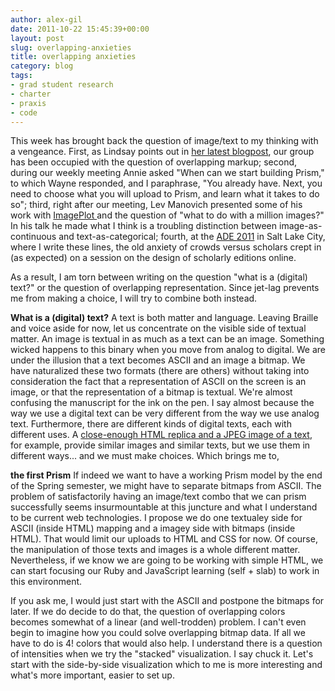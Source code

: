 ```yaml
---
author: alex-gil
date: 2011-10-22 15:45:39+00:00
layout: post
slug: overlapping-anxieties
title: overlapping anxieties
category: blog
tags:
- grad student research
- charter
- praxis
- code
---
```


This week has brought back the question of image/text to my thinking with a vengeance. First, as Lindsay points out in [her latest blogpost](https://scholarslab.org/praxis-program/the-transparent-crowd/), our group has been occupied with the question of overlapping markup; second, during our weekly meeting Annie asked "When can we start building Prism," to which Wayne responded, and I paraphrase, "You already have. Next, you need to choose what you will upload to Prism, and learn what it takes to do so"; third, right after our meeting, Lev Manovich presented some of his work with [ImagePlot ](http://lab.softwarestudies.com/p/imageplot.html)and the question of "what to do with a million images?" In his talk he made what I think is a troubling distinction between image-as-continuous and text-as-categorical; fourth, at the [ADE 2011](http://documentaryediting.org/meeting/index.html) in Salt Lake City, where I write these lines, the old anxiety of crowds versus scholars crept in (as expected) on a session on the design of scholarly editions online.

As a result, I am torn between writing on the question "what is a (digital) text?" or the question of overlapping representation. Since jet-lag prevents me from making a choice, I will try to combine both instead.

**What is a (digital) text?**
A text is both matter and language. Leaving Braille and voice aside for now, let us concentrate on the visible side of textual matter. An image is textual in as much as a text can be an image. Something wicked happens to this binary when you move from analog to digital. We are under the illusion that a text becomes ASCII and an image a bitmap. We have naturalized these two formats (there are others) without taking into consideration the fact that a representation of ASCII on the screen is an image, or that the representation of a bitmap is textual. We're almost confusing the manuscript for the ink on the pen. I say almost because the way we use a digital text can be very different from the way we use analog text. Furthermore, there are different kinds of digital texts, each with different uses. A [close-enough HTML replica and a JPEG image of a text](http://www.elotroalex.com/workbench/dr_sample.html), for example, provide similar images and similar texts, but we use them in different ways... and we must make choices. Which brings me to,

**the first Prism**
If indeed we want to have a working Prism model by the end of the Spring semester, we might have to separate bitmaps from ASCII. The problem of satisfactorily having an image/text combo that we can prism successfully seems insurmountable at this juncture and what I understand to be current web technologies. I propose we do one textualey side for ASCII (inside HTML) mapping and a imagey side with bitmaps (inside HTML). That would limit our uploads to HTML and CSS for now. Of course, the manipulation of those texts and images is a whole different matter. Nevertheless, if we know we are going to be working with simple HTML, we can start focusing our Ruby and JavaScript learning (self + slab) to work in this environment. 

If you ask me, I would just start with the ASCII and postpone the bitmaps for later. If we do decide to do that, the question of overlapping colors becomes somewhat of a linear (and well-trodden) problem. I can't even begin to imagine how you could solve overlapping bitmap data. If all we have to do is 4! colors that would also help. I understand there is a question of intensities when we try the "stacked" visualization. I say chuck it. Let's start with the side-by-side visualization which to me is more interesting and what's more important, easier to set up. 
